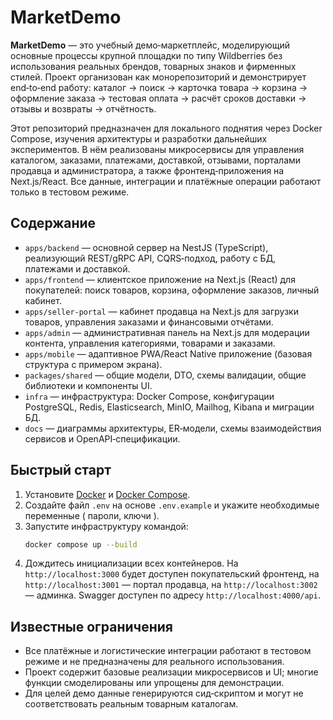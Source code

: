 # MarketDemo

**MarketDemo** — это учебный демо‑маркетплейс, моделирующий основные процессы крупной площадки по типу Wildberries без использования реальных брендов, товарных знаков и фирменных стилей. Проект организован как монорепозиторий и демонстрирует end‑to‑end работу: каталог → поиск → карточка товара → корзина → оформление заказа → тестовая оплата → расчёт сроков доставки → отзывы и возвраты → отчётность.

Этот репозиторий предназначен для локального поднятия через Docker Compose, изучения архитектуры и разработки дальнейших экспериментов. В нём реализованы микросервисы для управления каталогом, заказами, платежами, доставкой, отзывами, порталами продавца и администратора, а также фронтенд‑приложения на Next.js/React. Все данные, интеграции и платёжные операции работают только в тестовом режиме.

## Содержание

- `apps/backend` — основной сервер на NestJS (TypeScript), реализующий REST/gRPC API, CQRS‑подход, работу с БД, платежами и доставкой.
- `apps/frontend` — клиентское приложение на Next.js (React) для покупателей: поиск товаров, корзина, оформление заказов, личный кабинет.
- `apps/seller-portal` — кабинет продавца на Next.js для загрузки товаров, управления заказами и финансовыми отчётами.
- `apps/admin` — административная панель на Next.js для модерации контента, управления категориями, товарами и заказами.
- `apps/mobile` — адаптивное PWA/React Native приложение (базовая структура с примером экрана).
- `packages/shared` — общие модели, DTO, схемы валидации, общие библиотеки и компоненты UI.
- `infra` — инфраструктура: Docker Compose, конфигурации PostgreSQL, Redis, Elasticsearch, MinIO, Mailhog, Kibana и миграции БД.
- `docs` — диаграммы архитектуры, ER‑модели, схемы взаимодействия сервисов и OpenAPI‑спецификации.

## Быстрый старт

1. Установите [Docker](https://www.docker.com/) и [Docker Compose](https://docs.docker.com/compose/).  
2. Создайте файл `.env` на основе `.env.example` и укажите необходимые переменные ( пароли, ключи ).  
3. Запустите инфраструктуру командой:
   ```sh
   docker compose up --build
   ```
4. Дождитесь инициализации всех контейнеров. На `http://localhost:3000` будет доступен покупательский фронтенд, на `http://localhost:3001` — портал продавца, на `http://localhost:3002` — админка. Swagger доступен по адресу `http://localhost:4000/api`.

## Известные ограничения

- Все платёжные и логистические интеграции работают в тестовом режиме и не предназначены для реального использования.
- Проект содержит базовые реализации микросервисов и UI; многие функции смоделированы или упрощены для демонстрации.
- Для целей демо данные генерируются сид‑скриптом и могут не соответствовать реальным товарным каталогам.
